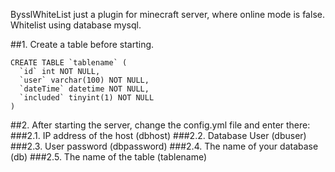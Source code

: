 BysslWhiteList just a plugin for minecraft server, where online mode is false. Whitelist using database mysql.

##1. Create a table before starting.
```
CREATE TABLE `tablename` (
  `id` int NOT NULL,
  `user` varchar(100) NOT NULL,
  `dateTime` datetime NOT NULL,
  `included` tinyint(1) NOT NULL
)
```
##2. After starting the server, change the config.yml file and enter there:
  ###2.1. IP address of the host (dbhost)
  ###2.2. Database User (dbuser)
  ###2.3. User password (dbpassword)
  ###2.4. The name of your database (db)
  ###2.5. The name of the table (tablename)
